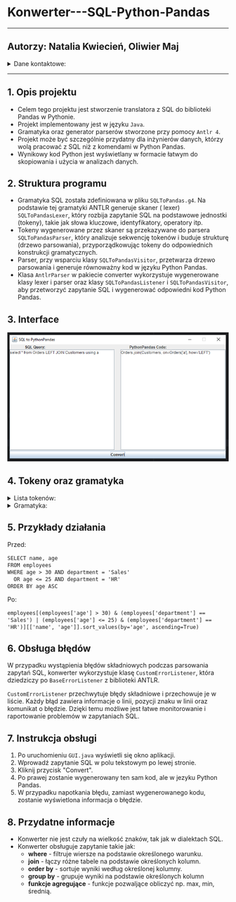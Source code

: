 # Konwerter---SQL-Python-Pandas

***

## Autorzy: Natalia Kwiecień, Oliwier Maj

<details>
    <summary>Dane kontaktowe:</summary>

* nkwiecien@student.agh.edu.pl
* majoliwier@student.agh.edu.pl

</details>

***

## 1. Opis projektu

- Celem tego projektu jest stworzenie translatora z SQL do biblioteki Pandas w Pythonie.
- Projekt implementowany jest w języku ```Java```.
- Gramatyka oraz generator parserów stworzone przy pomocy ```Antlr 4```.
- Projekt może być szczególnie przydatny dla inżynierów danych, którzy wolą pracować z SQL niż z komendami w Python
  Pandas.
- Wynikowy kod Python jest wyświetlany w formacie łatwym do skopiowania i użycia w analizach danych.

## 2. Struktura programu

- Gramatyka SQL została zdefiniowana w pliku `SQLToPandas.g4`. Na podstawie tej gramatyki ANTLR generuje skaner (
  lexer) `SQLToPandasLexer`, który rozbija zapytanie SQL na podstawowe jednostki (tokeny), takie jak słowa kluczowe,
  identyfikatory, operatory itp.
- Tokeny wygenerowane przez skaner są przekazywane do parsera `SQLToPandasParser`, który analizuje sekwencję tokenów i
  buduje strukturę (drzewo parsowania), przyporządkowując tokeny do odpowiednich konstrukcji gramatycznych.
- Parser, przy wsparciu klasy `SQLToPandasVisitor`, przetwarza drzewo parsowania i generuje równoważny kod w języku
  Python Pandas.
- Klasa `AntlrParser` w pakiecie converter wykorzystuje wygenerowane klasy lexer i parser oraz
  klasy `SQLToPandasListener` i `SQLToPandasVisitor`, aby przetworzyć zapytanie SQL i wygenerować odpowiedni kod Python
  Pandas.


## 3. Interface

![Basic GUI](src/main/resources/img.png)

## 4. Tokeny oraz gramatyka

<details>
    <summary>Lista tokenów:</summary>
<ul>
<div>

```
fragment S : [sS];
fragment E : [eE];
fragment L : [lL];
fragment C : [cC];
fragment T : [tT];
fragment F : [fF];
fragment R : [rR];
fragment O : [oO];
fragment M : [mM];
fragment W : [wW];
fragment H : [hH];
fragment I : [iI];
fragment N : [nN];
fragment B : [bB];
fragment U : [uU];
fragment K : [kK];
fragment A : [aA];
fragment X : [xX];
fragment J : [jJ];
fragment D : [dD];
fragment P : [pP];
fragment G : [gG];
fragment V : [vV];
fragment Q : [qQ];
fragment Y : [yY];

SELECT: S E L E C T;
FROM: F R O M;
WHERE: W H E R E;
IN: I N;
BETWEEN: B E T W E E N;
LIKE: L I K E;
IS_NULL: I S WS? N U L L;
AS: A S;
JOIN: J O I N;
USING: U S I N G;
AND: A N D;
OR: O R;
ORDER_BY: O R D E R WS? B Y;
GROUP_BY: G R O U P WS? B Y;
INNER: I N N E R;
LEFT: L E F T;
RIGHT: R I G H T;
ASC: A S C;
DESC: D E S C;
COUNT: C O U N T;
SUM: S U M;
AVG: A V G;
MAX: M A X;
MIN: M I N;
COMMA: ',';
LPAREN: '(';
RPAREN: ')';
DOT: '.';
NUMERICAL_VALUE: [0-9]+;
STRING_VALUE: '\'' (~['])* '\'';
IDENTIFIER: [a-zA-Z_][a-zA-Z0-9_]*;
WS: [ \t\r\n]+ -> skip;
SEMICOLON: ';';
```

</div>
</ul>
</details>


<details>
    <summary>Gramatyka:</summary>
<ul>
<div>

```
query
    : selectStatement (orderByStatement? groupByStatement?)? SEMICOLON?;


selectStatement
    : SELECT selectList FROM tableName whereClause? joinClause?;

selectList
    : '*'
    | selectItem (COMMA selectItem)*;

selectItem
    : columnReference
    | aggregateFunction;

whereClause
    : WHERE condition;
    
condition
    : expression
    | expression AND condition
    | expression OR condition
    | LPAREN condition RPAREN;

expression
    : columnReference operator value
    | columnReference operator columnReference
    | columnReference IN LPAREN valueList RPAREN
    | columnReference BETWEEN value AND value
    | columnReference LIKE value
    | columnReference IS_NULL;

valueList
    : value (COMMA value)*;

joinClause
    : joinType JOIN tableName USING selectList
    | joinClause AND joinType JOIN tableName USING selectList;

joinType
    : INNER
    | LEFT
    | RIGHT;

orderByStatement
    : ORDER_BY columnName (ASC | DESC)?;

groupByStatement
    : GROUP_BY columnReference (COMMA columnReference)*;

aggregateFunction
    : (COUNT | SUM | AVG | MAX | MIN) LPAREN columnReference RPAREN;

columnReference
    : (tableName DOT columnName)
    | columnName;

tableName
    : IDENTIFIER;

value
    : NUMERICAL_VALUE
    | STRING_VALUE;

columnName
    : IDENTIFIER;

operator
    : '=' | '!=' | '<' | '>' | '<=' | '>=';
```

</div>
</ul>
</details>

## 5. Przykłady działania

Przed:

```
SELECT name, age
FROM employees
WHERE age > 30 AND department = 'Sales'
  OR age <= 25 AND department = 'HR'
ORDER BY age ASC
```

Po:

```
employees[(employees['age'] > 30) & (employees['department'] == 'Sales') | (employees['age'] <= 25) & (employees['department'] == 'HR')][['name', 'age']].sort_values(by='age', ascending=True)
```

## 6. Obsługa błędów

W przypadku wystąpienia błędów składniowych podczas parsowania zapytań SQL, konwerter wykorzystuje
klasę `CustomErrorListener`, która dziedziczy po `BaseErrorListener` z biblioteki ANTLR.

`CustomErrorListener` przechwytuje błędy składniowe i przechowuje je w liście. Każdy błąd zawiera informacje o linii,
pozycji znaku w linii oraz komunikat o błędzie. Dzięki temu możliwe jest łatwe monitorowanie i raportowanie problemów w
zapytaniach SQL.

## 7. Instrukcja obsługi

1. Po uruchomieniu ```GUI.java``` wyświetli się okno aplikacji.
2. Wprowadź zapytanie SQL w polu tekstowym po lewej stronie.
2. Kliknij przycisk "Convert".
3. Po prawej zostanie wygenerowany ten sam kod, ale w jezyku Python Pandas.
4. W przypadku napotkania błędu, zamiast wygenerowanego kodu, zostanie wyświetlona informacja o błędzie.

## 8. Przydatne informacje

- Konwerter nie jest czuły na wielkość znaków, tak jak w dialektach SQL.
- Konwerter obsługuje zapytanie takie jak:
    - **where** - filtruje wiersze na podstawie określonego warunku.
    - **join** - łączy różne tabele na podstawie określonych kolumn.
    - **order by** - sortuje wyniki według określonej kolumny.
    - **group by** - grupuje wyniki na podstawie określonych kolumn
    - **funkcje agregujące** - funkcje pozwaljące obliczyć np. max, min, średnią.


